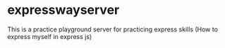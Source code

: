 # expresswayserver
 This is a practice playground server for practicing express skills (How to express myself in express js)
